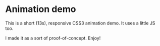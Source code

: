 # Animation demo

This is a short (13s), responsive CSS3 animation demo. It uses a little JS too.

I made it as a sort of proof-of-concept. Enjoy!

